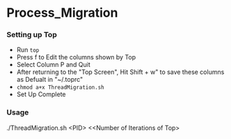 # Process_Migration

### Setting up Top
* Run ``` top ```
* Press f to Edit the columns shown by Top
* Select Column P and Quit
* After returning to the "Top Screen", Hit Shift + w" to save these columns as Defualt in "~/.toprc"
* ``` chmod a+x ThreadMigration.sh ```
* Set Up Complete


### Usage

./ThreadMigration.sh &lt;PID> <&lt;Number of Iterations of Top>

